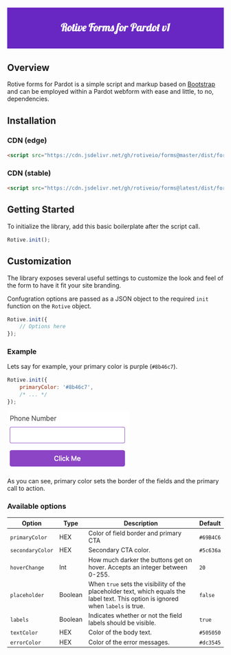 ![Rotive IO Forms for Pardot](https://github.com/RotiveIO/Forms/raw/main/Static/bannerv1.png)

## Overview

Rotive forms for Pardot is a simple script and markup based on [Bootstrap](https://getbootstrap.com/) and can be employed within a Pardot webform with ease and little, to no, dependencies.

## Installation

### CDN (edge)
```html
<script src="https://cdn.jsdelivr.net/gh/rotiveio/forms@master/dist/forms.js"></script>
```

### CDN (stable)
```html
<script src="https://cdn.jsdelivr.net/gh/rotiveio/forms@latest/dist/forms.min.js"></script>
```

## Getting Started

To initialize the library, add this basic boilerplate after the script call.

```javascript
Rotive.init();
```

## Customization

The library exposes several useful settings to customize the look and feel of the form to have it fit your site branding.

Confugration options are passed as a JSON object to the required `init` function on the `Rotive` object.

```javascript
Rotive.init({
	// Options here
});
```

### Example

Lets say for example, your primary color is purple (`#8b46c7`).

```javascript
Rotive.init({
	primaryColor: '#8b46c7',
	/* ... */
});
```

![Rotive IO Primary color example](https://github.com/RotiveIO/Forms/raw/main/Static/primaryColor.png)

As you can see, primary color sets the border of the fields and the primary call to action.

### Available options

|Option|Type|Description|Default|
|------|----|-----------|-------|
|`primaryColor`|HEX|Color of field border and primary CTA|`#69B4C6`|
|`secondaryColor`|HEX|Secondary CTA color.|`#5c636a`|
|`hoverChange`|Int|How much darker the buttons get on hover. Accepts an integer between 0-255.|`20`|
|`placeholder`|Boolean|When `true` sets the visibility of the placeholder text, which equals the label text. This option is ignored when `labels` is true.|`false`
|`labels`|Boolean|Indicates whether or not the field labels should be visible.|`true`
|`textColor`|HEX|Color of the body text.|`#505050`
|`errorColor`|HEX|Color of the error messages.|`#dc3545`
